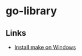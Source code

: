 # go-library

## Links

- [Install make on Windows](https://stackoverflow.com/questions/32127524/how-to-install-and-use-make-in-windows)
